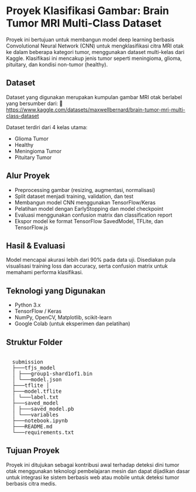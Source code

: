 #  Proyek Klasifikasi Gambar: Brain Tumor MRI Multi-Class Dataset
Proyek ini bertujuan untuk membangun model deep learning berbasis Convolutional Neural Network (CNN) untuk mengklasifikasi citra MRI otak ke dalam beberapa kategori tumor, menggunakan dataset multi-kelas dari Kaggle. Klasifikasi ini mencakup jenis tumor seperti meningioma, glioma, pituitary, dan kondisi non-tumor (healthy).

## Dataset
Dataset yang digunakan merupakan kumpulan gambar MRI otak berlabel yang bersumber dari:
📁 https://www.kaggle.com/datasets/maxwellbernard/brain-tumor-mri-multi-class-dataset

Dataset terdiri dari 4 kelas utama:
- Glioma Tumor
- Healthy
- Meningioma Tumor
- Pituitary Tumor

## Alur Proyek
- Preprocessing gambar (resizing, augmentasi, normalisasi)
- Split dataset menjadi training, validation, dan test
- Membangun model CNN menggunakan TensorFlow/Keras
- Pelatihan model dengan EarlyStopping dan model checkpoint
- Evaluasi menggunakan confusion matrix dan classification report
- Ekspor model ke format TensorFlow SavedModel, TFLite, dan TensorFlow.js

## Hasil & Evaluasi
Model mencapai akurasi lebih dari 90% pada data uji. Disediakan pula visualisasi training loss dan accuracy, serta confusion matrix untuk memahami performa klasifikasi.

## Teknologi yang Digunakan
- Python 3.x
- TensorFlow / Keras
- NumPy, OpenCV, Matplotlib, scikit-learn
- Google Colab (untuk eksperimen dan pelatihan)

## Struktur Folder
<pre> 
  submission 
  ├───tfjs_model 
  │ ├───group1-shard1of1.bin 
  │ └───model.json 
  ├───tflite │ 
  ├───model.tflite 
  │ └───label.txt 
  ├───saved_model 
  │ ├───saved_model.pb 
  │ └───variables 
  ├───notebook.ipynb 
  ├───README.md 
  └───requirements.txt
</pre>

## Tujuan Proyek
Proyek ini ditujukan sebagai kontribusi awal terhadap deteksi dini tumor otak menggunakan teknologi pembelajaran mesin dan dapat dijadikan dasar untuk integrasi ke sistem berbasis web atau mobile untuk deteksi tumor berbasis citra medis.
